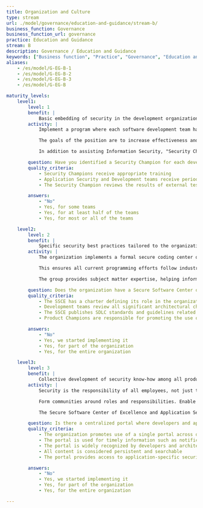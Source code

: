 ```yaml
---
title: Organization and Culture
type: stream
url: ./model/governance/education-and-guidance/stream-b/
business_function: Governance
business_function_url: governance
practice: Education and Guidance
stream: B
description: Governance / Education and Guidance
keywords: ["Business function", "Practice", "Governance", "Education and Guidance"]
aliases:
    - /es/model/G-EG-B-1
    - /es/model/G-EG-B-2
    - /es/model/G-EG-B-3
    - /es/model/G-EG-B

maturity_levels:
    level1:
        level: 1
        benefit: |
            Basic embedding of security in the development organization
        activity: |
            Implement a program where each software development team has a member considered a "Security Champion" who is the liaison between Information Security and developers. Depending on the size and structure of the team the "Security Champion" may be a software developer, tester, or a product manager. The "Security Champion" has a set number of hours per week for Information Security related activities. They participate in periodic briefings to increase awareness and expertise in different security disciplines. "Security Champions" have additional training to help develop these roles as Software Security subject-matter experts. You may need to customize the way you create and support "Security Champions" for cultural reasons.

            The goals of the position are to increase effectiveness and efficiency of application security and compliance and to strengthen the relationship between various teams and Information Security. To achieve these objectives, "Security Champions" assist with researching, verifying, and prioritizing security and compliance related software defects. They are involved in all Risk Assessments, Threat Assessments, and Architectural Reviews to help identify opportunities to remediate security defects by making the architecture of the application more resilient and reducing the attack threat surface.

            In addition to assisting Information Security, "Security Champions" provide periodic reviews of all security-related issues for the project team so everyone is aware of the problems and any current and future remediation efforts. These reviews are leveraged to help brainstorm solutions to more complex problems by engaging the entire development team.

        question: Have you identified a Security Champion for each development team?
        quality_criteria:
            - Security Champions receive appropriate training
            - Application Security and Development teams receive periodic briefings from Security Champions on the overall status of security initiatives and fixes
            - The Security Champion reviews the results of external testing before adding to the application backlog

        answers:
            - "No"
            - Yes, for some teams
            - Yes, for at least half of the teams
            - Yes, for most or all of the teams

    level2:
        level: 2
        benefit: |
            Specific security best practices tailored to the organization
        activity: |
            The organization implements a formal secure coding center of excellence, with architects and senior developers representing the different business units and technology stacks. The team has an official charter and defines standards and best practices to improve software development practices. The goal is to mitigate the way velocity of change in technology, programming languages, and development frameworks and libraries makes it difficult for Information Security professionals to be fully informed of all the technical nuances that impact security. Even developers often struggle keeping up with all the changes and new tools intended to make software development faster, better, and safer.

            This ensures all current programming efforts follow industry's best practices and organization's development and implementation standards include all critical configuration settings. It helps identify, train, and support "Product Champions", responsible for assisting different teams with implementing tools that automate, streamline, or improve various aspects of the SDLC. It identifies development teams with higher maturity levels within their SDLC and the practices and tools that enable these achievements, with the goal of replicating them to other teams.

            The group provides subject matter expertise, helping information security teams evaluate tools and solutions to improve application security, ensuring these tools are not only useful but also compatible with the way different teams develop applications. Teams looking to make significant architectural changes to their software consult with this group to avoid adversely impacting the SDLC lifecycle or established security controls.

        question: Does the organization have a Secure Software Center of Excellence (SSCE)?
        quality_criteria:
            - The SSCE has a charter defining its role in the organization
            - Development teams review all significant architectural changes with the SSCE
            - The SSCE publishes SDLC standards and guidelines related to Application Security
            - Product Champions are responsible for promoting the use of specific security tools

        answers:
            - "No"
            - Yes, we started implementing it
            - Yes, for part of the organization
            - Yes, for the entire organization

    level3:
        level: 3
        benefit: |
            Collective development of security know-how among all product teams
        activity: |
            Security is the responsibility of all employees, not just the Information Security team. Deploy communication and knowledge sharing platforms to help developers build communities around different technologies, tools, and programming languages. In these communities employees share information, discuss challenges with other developers, and search the knowledge base for answers to previously discussed issues.

            Form communities around roles and responsibilities. Enable developers and engineers from different teams and business units to communicate freely so they can benefit from each other's expertise. Encourage participation, set up a program to promote those who help the most people as thought leaders, and have management recognize them. In addition to improving application security, this platform may help identify future members of the Secure Software Center of Excellence, or 'Security Champions' based on their expertise and willingness to help others.

            The Secure Software Center of Excellence and Application Security teams review the information portal regularly for insights into the new and upcoming technologies, as well as opportunities to assist the development community with new initiatives, tools, programs, and training resources. Use the portal to disseminate information about new standards, tools, and resources to all developers for the continued improvement of SDLC maturity and application security.

        question: Is there a centralized portal where developers and application security professionals from different teams and business units are able to communicate and share information?
        quality_criteria:
            - The organization promotes use of a single portal across different teams and business units
            - The portal is used for timely information such as notification of security incidents, tool updates, architectural standard changes, and other related announcements
            - The portal is widely recognized by developers and architects as a centralized repository of the organization-specific application security information
            - All content is considered persistent and searchable
            - The portal provides access to application-specific security metrics

        answers:
            - "No"
            - Yes, we started implementing it
            - Yes, for part of the organization
            - Yes, for the entire organization

---
```

